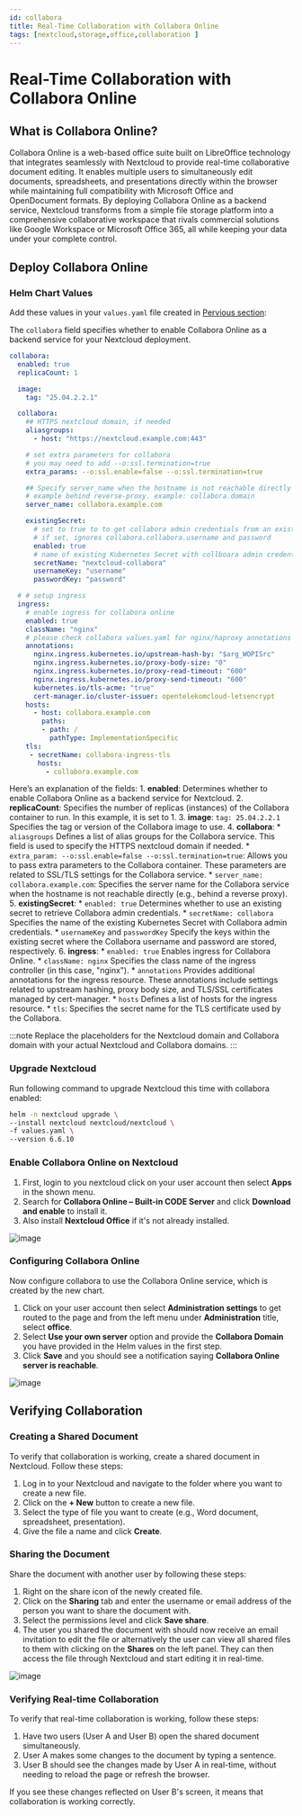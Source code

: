 ```yaml
---
id: collabora
title: Real-Time Collaboration with Collabora Online
tags: [nextcloud,storage,office,collaboration ]
---
```




# Real-Time Collaboration with Collabora Online


## What is Collabora Online?
Collabora Online is a web-based office suite built on LibreOffice technology that integrates seamlessly with Nextcloud to provide real-time collaborative document editing. It enables multiple users to simultaneously edit documents, spreadsheets, and presentations directly within the browser while maintaining full compatibility with Microsoft Office and OpenDocument formats. By deploying Collabora Online as a backend service, Nextcloud transforms from a simple file storage platform into a comprehensive collaborative workspace that rivals commercial solutions like Google Workspace or Microsoft Office 365, all while keeping your data under your complete control.


## Deploy Collabora Online

### Helm Chart Values
Add these values in your `values.yaml` file created in [Pervious section](./2_deploy.md):

The `collabora` field specifies whether to enable Collabora Online  as a backend service for your Nextcloud deployment.
```yaml
collabora:
  enabled: true
  replicaCount: 1

  image:
    tag: "25.04.2.2.1"

  collabora:
    ## HTTPS nextcloud domain, if needed
    aliasgroups:
      - host: "https://nextcloud.example.com:443"

    # set extra parameters for collabora
    # you may need to add --o:ssl.termination=true
    extra_params: --o:ssl.enable=false --o:ssl.termination=true

    ## Specify server_name when the hostname is not reachable directly for
    # example behind reverse-proxy. example: collabora.domain
    server_name: collabora.example.com

    existingSecret:
      # set to true to to get collabora admin credentials from an existin secret
      # if set, ignores collabora.collabora.username and password
      enabled: true
      # name of existing Kubernetes Secret with collboara admin credentials
      secretName: "nextcloud-collabora"
      usernameKey: "username"
      passwordKey: "password"

  # # setup ingress
  ingress:
    # enable ingress for collabora online
    enabled: true
    className: "nginx"
    # please check collabora values.yaml for nginx/haproxy annotations examples
    annotations: 
      nginx.ingress.kubernetes.io/upstream-hash-by: "$arg_WOPISrc"
      nginx.ingress.kubernetes.io/proxy-body-size: "0"
      nginx.ingress.kubernetes.io/proxy-read-timeout: "600"
      nginx.ingress.kubernetes.io/proxy-send-timeout: "600"
      kubernetes.io/tls-acme: "true"
      cert-manager.io/cluster-issuer: opentelekomcloud-letsencrypt
    hosts:
      - host: collabora.example.com
        paths:
        - path: /
          pathType: ImplementationSpecific
    tls:
     - secretName: collabora-ingress-tls
       hosts:
         - collabora.example.com
```

Here’s an explanation of the fields: 
    1. **enabled**: Determines whether to enable Collabora Online as a backend service for Nextcloud.
    2. **replicaCount**: Specifies the number of replicas (instances) of the Collabora container to run. In this example, it is set to 1.
    3. **image**: `tag: 25.04.2.2.1`  Specifies the tag or version of the Collabora image to use.
    4. **collabora**:
        * ``aliasgroups`` Defines a list of alias groups for the Collabora service. This field is used to specify the HTTPS nextcloud domain if needed.
        * ``extra_param: --o:ssl.enable=false --o:ssl.termination=true``: Allows you to pass extra parameters to the Collabora container. These parameters are related to SSL/TLS settings for the Collabora service.
        * ``server_name: collabora.example.com``: Specifies the server name for the Collabora service when the hostname is not reachable directly (e.g., behind a reverse proxy).
    5. **existingSecret**:
        * ``enabled: true`` Determines whether to use an existing secret to retrieve Collabora admin credentials.
        * ``secretName: collabora`` Specifies the name of the existing Kubernetes Secret with Collabora admin credentials.
        * ``usernameKey`` and ``passwordKey`` Specify the keys within the existing secret where the Collabora username and password are stored, respectively.
    6. **ingress**:
        * ``enabled: true`` Enables ingress for Collabora Online.
        * ``className: nginx`` Specifies the class name of the ingress controller (in this case, "nginx").
        * ``annotations`` Provides additional annotations for the ingress resource. These annotations include settings related to upstream hashing, proxy body size, and TLS/SSL certificates managed by cert-manager.
        * ``hosts`` Defines a list of hosts for the ingress resource.
        * ``tls``: Specifies the secret name for the TLS certificate used by the Collabora.


:::note
Replace the placeholders for the Nextcloud domain and Collabora domain with your actual Nextcloud and Collabora domains.
:::
### Upgrade Nextcloud 
Run following command to upgrade Nextcloud this time with collabora enabled:

```bash
helm -n nextcloud upgrade \
--install nextcloud nextcloud/nextcloud \
-f values.yaml \
--version 6.6.10
```

### Enable Collabora Online on Nextcloud

1. First, login to you nextcloud click on your user account then select **Apps** in the shown menu.
2. Search for **Collabora Online – Built-in CODE Server** and click **Download and enable** to install it.
3. Also install **Nextcloud Office** if it's not already installed.

![image](/img/docs/blueprints/by-use-case/storage/nextcloud/collabora-install.png)


### Configuring Collabora Online
Now configure collabora to use the Collabora Online service, which is created by the new chart.

1. Click on your user account then select **Administration settings** to get routed to the page and from the left menu under **Administration** title, select **office**.
2. Select **Use your own server** option and provide the **Collabora Domain** you have provided in the Helm values in the first step.
3. Click **Save** and you should see a notification saying **Collabora Online server is reachable**.

![image](/img/docs/blueprints/by-use-case/storage/nextcloud/collabora-configure.png)


## Verifying Collaboration

### Creating a Shared Document
To verify that collaboration is working, create a shared document in Nextcloud. Follow these steps:

1. Log in to your Nextcloud and navigate to the folder where you want to create a new file.
2. Click on the **+ New** button to create a new file.
3. Select the type of file you want to create (e.g., Word document, spreadsheet, presentation).
4. Give the file a name and click **Create**.

### Sharing the Document
Share the document with another user by following these steps:

1. Right on the share icon of the newly created file.
2. Click on the **Sharing** tab and enter the username or email address of the person you want to share the document with.
3. Select the permissions level and click **Save share**.
4. The user you shared the document with should now receive an email invitation to edit the file or alternatively the user can view all shared files to them with clicking on the **Shares** on the left panel. They can then access the file through Nextcloud and start editing it in real-time.

![image](/img/docs/blueprints/by-use-case/storage/nextcloud/collabora-test.png)

### Verifying Real-time Collaboration
To verify that real-time collaboration is working, follow these steps:

1. Have two users (User A and User B) open the shared document simultaneously.
2. User A makes some changes to the document by typing a sentence.
3. User B should see the changes made by User A in real-time, without needing to reload the page or refresh the browser.

If you see these changes reflected on User B's screen, it means that collaboration is working correctly.